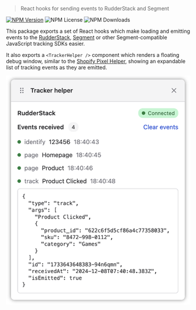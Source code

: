 > React hooks for sending events to RudderStack and Segment

[![NPM Version](https://img.shields.io/npm/v/%40dangreaves%2Freact-tracker)](https://npmjs.com/@dangreaves/react-tracker)
![NPM License](https://img.shields.io/npm/l/%40dangreaves%2Freact-tracker)
![NPM Downloads](https://img.shields.io/npm/dm/%40dangreaves%2Freact-tracker)

This package exports a set of React hooks which make loading and emitting events to the [RudderStack](https://www.rudderstack.com/docs/sources/event-streams/sdks/rudderstack-javascript-sdk), [Segment](https://segment.com/docs/connections/sources/catalog/libraries/website/javascript) or other Segment-compatible JavaScript tracking SDKs easier.

It also exports a `<TrackerHelper />` component which renders a floating debug window, similar to the [Shopify Pixel Helper](https://help.shopify.com/en/manual/promoting-marketing/pixels/custom-pixels/testing#shopify-pixel-helper), showing an expandable list of tracking events as they are emitted.

![Screenshot of tracker helper component](./docs/tracker_helper_screenshot.png)
